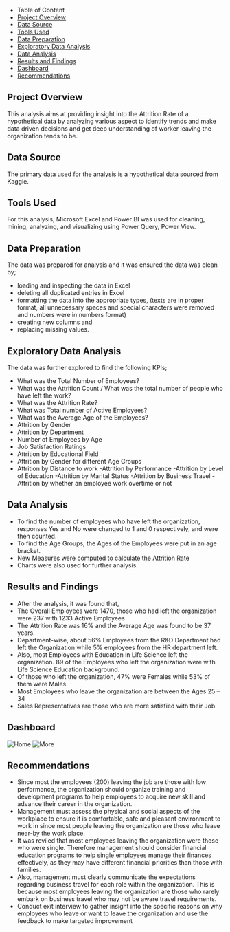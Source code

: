 - Table of Content
- [Project Overview](#project-overview)
- [Data Source](#data-source)
- [Tools Used](#tools-used)
- [Data Preparation](#data-preparation)
- [Exploratory Data Analysis](#exploratory-data-analysis)
- [Data Analysis](#data-analysis)
- [Results and Findings](results-and-findings)
- [Dashboard](#dashboard)
- [Recommendations](recommendations)

## Project Overview
This analysis aims at providing insight into the Attrition Rate of a hypothetical data by analyzing various aspect to identify trends and make data driven decisions and get deep understanding of worker leaving the organization tends to be.

## Data Source
The primary data used for the analysis is a hypothetical data sourced from Kaggle.

## Tools Used 
For this analysis, Microsoft Excel and Power BI was used for cleaning, mining, analyzing, and visualizing using Power Query, Power View.

## Data Preparation
The data was prepared for analysis and it was ensured the data was clean by;
- loading and inspecting the data in Excel
- deleting all duplicated entries in Excel
- formatting the data into the appropriate types, (texts are in proper format, all unnecessary spaces and special characters were removed  and numbers were in numbers format)
- creating new columns and 
- replacing missing values.

## Exploratory Data Analysis
The data was further explored to find the following KPIs;
- What was the Total Number of Employees?
- What was the Attrition Count / What was the total number of people who have left the work?
- What was the Attrition Rate?
- What was Total number of Active Employees?
- What was the Average Age of the Employees?
- Attrition by Gender
- Attrition by Department
- Number of Employees by Age
- Job Satisfaction Ratings
- Attrition by Educational Field 
- Attrition by Gender for different Age Groups
- Attrition by Distance to work
-Attrition by Performance
-Attrition by Level of Education
-Attrition by Marital Status
-Attrition by Business Travel
-Attrition by whether an employee work overtime or not

## Data Analysis
- To find the number of employees who have left the organization, responses Yes and No were changed to 1 and 0 respectively, and were then counted.
- To find the Age Groups, the Ages of the Employees were put in an age bracket.
- New Measures were computed to calculate the Attrition Rate
- Charts were also used for further analysis.

## Results and Findings
- After the analysis, it was found that, 
- The Overall Employees were 1470, those who had left the organization were 237 with 1233 Active Employees
- The Attrition Rate was 16% and the Average Age was found to be 37 years.
- Department-wise, about 56% Employees from the R&D Department had left the Organization while 5% employees from the HR department left.
- Also, most Employees with Education in Life Science left the organization. 89 of the Employees who left the organization were with Life Science Education background.
- Of those who left the organization, 47% were Females while 53% of them were Males.
- Most Employees who leave the organization are between the Ages 25 – 34
- Sales Representatives are those who are more satisfied with their Job.

## Dashboard

![Home](https://github.com/asopoku/HR-Analysis/assets/72577156/6f613876-77f7-4142-b769-874c193a0f43)
![More](https://github.com/asopoku/HR-Analysis/assets/72577156/d4c4a26b-6bdb-4e45-a6e7-2f4cb2f9a408)


## Recommendations
- Since most the employees (200) leaving the job are those with low performance, the organization should organize training and development programs to help employees to acquire new skill and advance their career in the organization.
- Management must assess the physical and social aspects of the workplace to ensure it is comfortable, safe and pleasant environment to work in since most people leaving the organization are those who leave near-by the work place.
- It was reviled that most employees leaving the organization were those who were single. Therefore management should consider financial education programs to help single employees manage their finances effectively, as they may have different financial priorities than those with families.
- Also, management must clearly communicate the expectations regarding business travel for each role within the organization. This is because most employees leaving the organization are those who rarely embark on business travel who may not be aware travel requirements.
- Conduct exit interview to gather insight into the specific reasons on why employees who leave or want to leave the organization and use the feedback to make targeted improvement 



